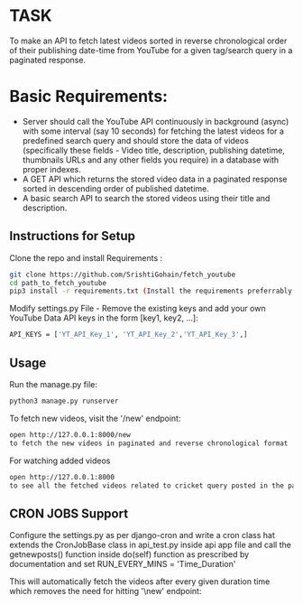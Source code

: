 
# TASK
To make an API to fetch latest videos sorted in reverse chronological order of their publishing date-time from YouTube for a given tag/search query in a paginated response.

# Basic Requirements:
- Server should call the YouTube API continuously in background (async) with some interval (say 10 seconds) for fetching the latest videos for a predefined search query and should store the data of videos (specifically these fields - Video title, description, publishing datetime, thumbnails URLs and any other fields you require) in a database with proper indexes.
- A GET API which returns the stored video data in a paginated response sorted in descending order of published datetime.
- A basic search API to search the stored videos using their title and description.

## Instructions for Setup

Clone the repo and install Requirements :

```bash
git clone https://github.com/SrishtiGohain/fetch_youtube
cd path_to_fetch_youtube
pip3 install -r requirements.txt (Install the requirements preferrably in a Virtual environment)
```

Modify settings.py File - Remove the existing keys and add your own YouTube Data API keys in the form [key1, key2, ...]:

```bash
API_KEYS = ['YT_API_Key_1', 'YT_API_Key_2','YT_API_Key_3',] 
```

## Usage

Run the manage.py file:

```python
python3 manage.py runserver
```

To fetch new videos, visit the '/new' endpoint:

```bash
open http://127.0.0.1:8000/new 
to fetch the new videos in paginated and reverse chronological format
```

For watching added videos 

```bash
open http://127.0.0.1:8000
to see all the fetched videos related to cricket query posted in the past 5 minutes.
```

## CRON JOBS Support

Configure the settings.py as per django-cron and 
write a cron class hat extends the CronJobBase class in api_test.py inside api app file and 
call the getnewposts() function inside do(self) function as prescribed by documentation and set RUN_EVERY_MINS = 'Time_Duration'


This will automatically fetch the videos after every given duration time which removes the need for hitting '\new' endpoint:

